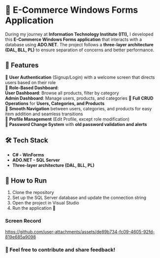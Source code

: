 # 🛒 E-Commerce Windows Forms Application

During my journey at **Information Technology Institute (ITI),** I developed this **E-Commerce Windows Forms application** that interacts with a database using **ADO.NET**. The project follows a **three-layer architecture (DAL, BLL, PL)** to ensure separation of concerns and better performance.

## 📌 Features  

🔹 **User Authentication** (Signup/Login) with a welcome screen that directs users based on their role  
🔹 **Role-Based Dashboard**:  
       **User Dashboard**: Browse all products, filter by category  
       **Admin Dashboard**: Manage users, products, and categories
🔹 **Full CRUD Operations** for **Users, Categories, and Products**  
🔹 **Smooth Navigation** between users, categories, and products for easy item addition and seamless transitions  
🔹 **Profile Management** (Edit Profile, except role modification)  
🔹 **Password Change System** with **old password validation and alerts**  

## 🛠 Tech Stack  

- **C# - WinForms**  
- **ADO.NET - SQL Server**  
- **Three-layer architecture (DAL, BLL, PL)**  

## 🔗 How to Run  

1. Clone the repository  
2. Set up the SQL Server database and update the connection string  
3. Open the project in Visual Studio  
4. Run the application 🚀  

###  Screen Record 
https://github.com/user-attachments/assets/de89b734-fc09-4605-92fd-819e685a9098
### 📩 Feel free to contribute and share feedback!  

